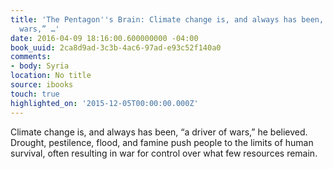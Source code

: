 ```yaml
---
title: 'The Pentagon''s Brain: Climate change is, and always has been, “a driver of
  wars,” …'
date: 2016-04-09 18:16:00.600000000 -04:00
book_uuid: 2ca8d9ad-3c3b-4ac6-97ad-e93c52f140a0
comments:
- body: Syria
location: No title
source: ibooks
touch: true
highlighted_on: '2015-12-05T00:00:00.000Z'
---
```


Climate change is, and always has been, “a driver of wars,” he believed. Drought, pestilence, flood, and famine push people to the limits of human survival, often resulting in war for control over what few resources remain.